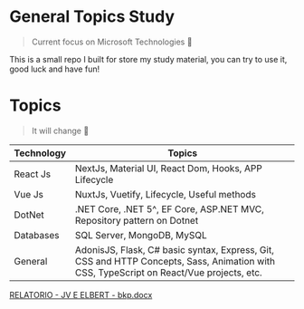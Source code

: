 # General Topics Study
> Current focus on Microsoft Technologies 📣

This is a small repo I built for store my study material, you can try to use it, good luck and have fun!

# Topics

> It will change 🚨
<table>
	<thead>
		<tr>
			<th>Technology</th>
			<th>Topics</th>
		</tr>
	</thead>
	<tbody>
		<tr>
			<td>React Js</td>
			<td>NextJs, Material UI, React Dom, Hooks, APP Lifecycle</td>
		</tr>
		<tr>
			<td>Vue Js</td>
			<td>NuxtJs, Vuetify, Lifecycle, Useful methods</td>
		</tr>
		<tr>
			<td>DotNet</td>
			<td>.NET Core, .NET 5^, EF Core, ASP.NET MVC, Repository pattern on Dotnet</td>
		</tr>
		<tr>
			<td>Databases</td>
			<td>SQL Server, MongoDB, MySQL</td>
		</tr>
		<tr>
			<td>General</td>
			<td>AdonisJS, Flask, C# basic syntax, Express,  Git, CSS and HTTP Concepts, Sass, Animation with CSS, TypeScript on React/Vue projects, etc.</td>
		</tr>
	</tbody>
</table>

[RELATORIO - JV E ELBERT - bkp.docx](https://github.com/vicdant1/general-topics-study/files/8028994/RELATORIO.-.JV.E.ELBERT.-.bkp.docx)

